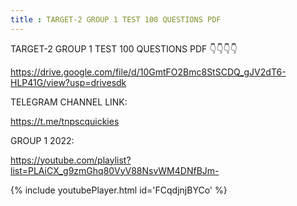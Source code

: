 ```yaml
---
title : TARGET-2 GROUP 1 TEST 100 QUESTIONS PDF
---
```


TARGET-2 GROUP 1 TEST 100 QUESTIONS PDF 👇👇👇👇

https://drive.google.com/file/d/10GmtFO2Bmc8StSCDQ_gJV2dT6-HLP41G/view?usp=drivesdk

TELEGRAM CHANNEL LINK:

https://t.me/tnpscquickies

GROUP 1 2022:

https://youtube.com/playlist?list=PLAiCX_g9zmGhq80VyV88NsvWM4DNfBJm-



{% include youtubePlayer.html id='FCqdjnjBYCo' %}
